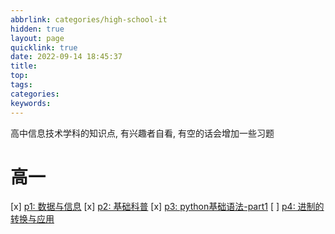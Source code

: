 ```yaml
---
abbrlink: categories/high-school-it
hidden: true
layout: page
quicklink: true
date: 2022-09-14 18:45:37
title:
top:
tags:
categories:
keywords:
---
```

高中信息技术学科的知识点, 有兴趣者自看, 有空的话会增加一些习题  

# 高一
[x]  [p1: 数据与信息](/posts/high-school-it/p1)
[x]  [p2: 基础科普](/posts/high-school-it/p2)
[x]  [p3: python基础语法-part1](/posts/high-school-it/p3)
[ ]  [p4: 进制的转换与应用](/posts/high-school-it/p4)
